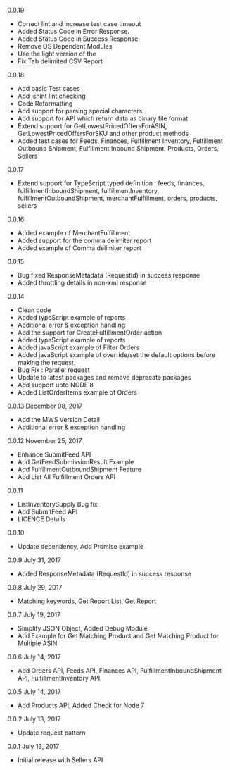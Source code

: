 0.0.19
  - Correct lint and increase test case timeout
  - Added Status Code in Error Response.
  - Added Status Code in Success Response
  - Remove OS Dependent Modules
  - Use the light version of the 
  - Fix Tab delimited CSV Report

0.0.18
  - Add basic Test cases
  - Add jshint lint checking
  - Code Reformatting
  - Add support for parsing special characters
  - Add support for API which return data as binary file format
  - Extend support for GetLowestPricedOffersForASIN, GetLowestPricedOffersForSKU and other product methods
  - Added test cases for Feeds, Finances, Fulfillment Inventory, Fulfillment Outbound Shipment, Fulfillment Inbound Shipment, Products, Orders, Sellers

0.0.17
  - Extend support for TypeScript typed definition : feeds, finances, fulfillmentInboundShipment, fulfillmentInventory, fulfillmentOutboundShipment, merchantFulfillment, orders, products, sellers

0.0.16
  - Added example of MerchantFulfillment
  - Added support for the comma delimiter report
  - Added example of Comma delimiter report

0.0.15
  - Bug fixed ResponseMetadata (RequestId) in success response
  - Added throttling details in non-xml response 
  
0.0.14
  - Clean code
  - Added typeScript example of reports
  - Additional error & exception handling
  - Add the support for CreateFulfillmentOrder action
  - Added typeScript example of reports
  - Added javaScript example of Filter Orders
  - Added javaScript example of override/set the default options before making the request.
  - Bug Fix : Parallel request
  - Update to latest packages and remove deprecate packages
  - Add support upto NODE 8
  - Added ListOrderItems example of Orders

0.0.13 December 08, 2017
  - Add the MWS Version Detail
  - Additional error & exception handling

0.0.12 November 25, 2017
  - Enhance SubmitFeed API
  - Add GetFeedSubmissionResult Example
  - Add FulfillmentOutboundShipment Feature
  - Add List All Fulfillment Orders API

0.0.11
  - ListInventorySupply Bug fix
  - Add SubmitFeed API
  - LICENCE Details

0.0.10
  - Update dependency, Add Promise example

0.0.9 July 31, 2017
  - Added ResponseMetadata (RequestId) in success response
  
0.0.8 July 29, 2017
  - Matching keywords, Get Report List, Get Report
  
0.0.7 July 19, 2017
  - Simplify JSON Object, Added Debug Module
  - Add Example for Get Matching Product and Get Matching Product for Multiple ASIN
  
0.0.6 July 14, 2017
  - Add Orders API, Feeds API, Finances API, FulfillmentInboundShipment API, FulfillmentInventory API
  
0.0.5 July 14, 2017
  - Add Products API, Added Check for Node 7

0.0.2 July 13, 2017
  - Update request pattern

0.0.1 July 13, 2017
  - Initial release with Sellers API